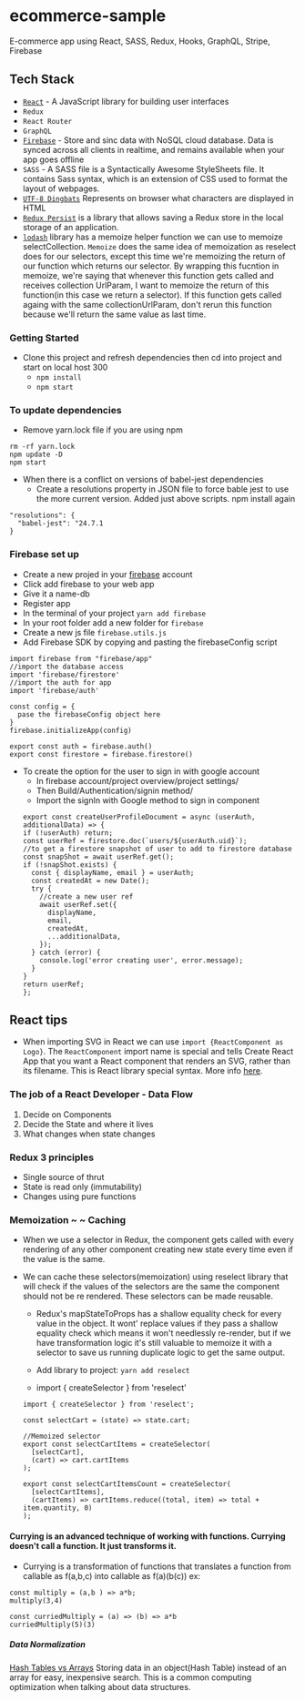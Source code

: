 # ecommerce-sample

E-commerce app using React, SASS, Redux, Hooks, GraphQL, Stripe, Firebase

## Tech Stack

- [`React`](https://reactjs.org/) - A JavaScript library for building user interfaces
- `Redux`
- `React Router`
- `GraphQL`
- [`Firebase`](https://firebase.google.com/docs/database) - Store and sinc data with NoSQL cloud database. Data is synced across all clients in realtime, and remains available when your app goes offline
- `SASS` - A SASS file is a Syntactically Awesome StyleSheets file. It contains Sass syntax, which is an extension of CSS used to format the layout of webpages.
- [`UTF-8 Dingbats`](https://www.w3schools.com/charsets/ref_utf_dingbats.asp) Represents on browser what characters are displayed in HTML
- [`Redux Persist`](https://www.npmjs.com/package/redux-persist) is a library that allows saving a Redux store in the local storage of an application.
- [`lodash`](https://www.npmjs.com/package/lodash.memoize) library has a memoize helper function we can use to memoize selectCollection. `Memoize` does the same idea of memoization as reselect does for our selectors, except this time we're memoizing the return of our function which returns our selector. By wrapping this fucntion in memoize, we're saying that whenever this function gets called and receives collection UrlParam, I want to memoize the return of this function(in this case we return a selector). If this function gets called againg with the same collectionUrlParam, don't rerun this function because we'll return the same value as last time.

### Getting Started

- Clone this project and refresh dependencies then cd into project and start on local host 300
  - `npm install`
  - `npm start`

### To update dependencies

- Remove yarn.lock file if you are using npm

```
rm -rf yarn.lock
npm update -D
npm start
```

- When there is a conflict on versions of babel-jest dependencies
  - Create a resolutions property in JSON file to force bable jest to use the more current version. Added just above scripts. npm install again

```
"resolutions": {
  "babel-jest": "24.7.1
}
```

### Firebase set up

- Create a new projed in your [firebase](https://console.firebase.google.com/u/0/) account
- Click add firebase to your web app
- Give it a name-db
- Register app
- In the terminal of your project `yarn add firebase`
- In your root folder add a new folder for `firebase`
- Create a new js file `firebase.utils.js`
- Add Firebase SDK by copying and pasting the firebaseConfig script

```
import firebase from "firebase/app"
//import the database access
import 'firebase/firestore'
//import the auth for app
import 'firebase/auth'

const config = {
  pase the firebaseConfig object here
}
firebase.initializeApp(config)

export const auth = firebase.auth()
export const firestore = firebase.firestore()

```

- To create the option for the user to sign in with google account
  - In firebase account/project overview/project settings/
  - Then Build/Authentication/signin method/
  - Import the signIn with Google method to sign in component
  ```
  export const createUserProfileDocument = async (userAuth, additionalData) => {
  if (!userAuth) return;
  const userRef = firestore.doc(`users/${userAuth.uid}`);
  //to get a firestore snapshot of user to add to firestore database
  const snapShot = await userRef.get();
  if (!snapShot.exists) {
    const { displayName, email } = userAuth;
    const createdAt = new Date();
    try {
      //create a new user ref
      await userRef.set({
        displayName,
        email,
        createdAt,
        ...additionalData,
      });
    } catch (error) {
      console.log('error creating user', error.message);
    }
  }
  return userRef;
  };
  ```

## React tips

- When importing SVG in React we can use `import {ReactComponent as Logo}`. The `ReactComponent` import name is special and tells Create React App that you want a React component that renders an SVG, rather than its filename. This is React library special syntax. More info [here](https://create-react-app.dev/docs/adding-images-fonts-and-files/).

### The job of a React Developer - Data Flow

1. Decide on Components
2. Decide the State and where it lives
3. What changes when state changes

### Redux 3 principles

- Single source of thrut
- State is read only (immutability)
- Changes using pure functions

### Memoization ~ ~ Caching

- When we use a selector in Redux, the component gets called with every rendering of any other component creating new state every time even if the value is the same.
- We can cache these selectors(memoization) using reselect library that will check if the values of the selectors are the same the component should not be re rendered. These selectors can be made reusable.

  - Redux's mapStateToProps has a shallow equality check for every value in the object. It wont' replace values if they pass a shallow equality check which means it won't needlessly re-render, but if we have transformation logic it's still valuable to memoize it with a selector to save us running duplicate logic to get the same output.

  - Add library to project: `yarn add reselect`
  - import { createSelector } from 'reselect'

  ```
  import { createSelector } from 'reselect';

  const selectCart = (state) => state.cart;

  //Memoized selector
  export const selectCartItems = createSelector(
    [selectCart],
    (cart) => cart.cartItems
  );

  export const selectCartItemsCount = createSelector(
    [selectCartItems],
    (cartItems) => cartItems.reduce((total, item) => total + item.quantity, 0)
  );
  ```

#### Currying is an advanced technique of working with functions. Currying doesn't call a function. It just transforms it.

- Currying is a transformation of functions that translates a function from callable as f(a,b,c) into callable as f(a)(b(c)) ex:

```
const multiply = (a,b ) => a*b;
multiply(3,4)

const curriedMultiply = (a) => (b) => a*b
curriedMultiply(5)(3)
```

##### Data Normalization

[Hash Tables vs Arrays](https://www.kirupa.com/html5/hashtables_vs_arrays.htm) Storing data in an object(Hash Table) instead of an array for easy, inexpensive search. This is a common computing optimization when talking about data structures.
